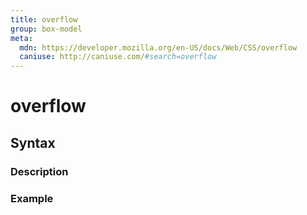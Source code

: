 ```yaml
---
title: overflow
group: box-model
meta:
  mdn: https://developer.mozilla.org/en-US/docs/Web/CSS/overflow
  caniuse: http://caniuse.com/#search=overflow
---
```


# overflow
<!--- Introduction for overflow, keep it brief and set the overall context -->

## Syntax
<!--- Introduce the various syntax for overflow -->

### Description
<!--- For each major section of syntax, provide a description explaining its usage further -->

### Example
<!--- Provide code examples for the syntax block you're currently describing -->